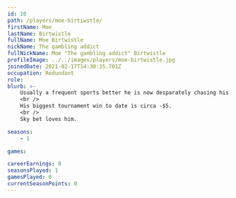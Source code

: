 ```yaml
---
id: 10
path: /players/moe-birtiwstle/
firstName: Moe
lastName: Birtwistle
fullName: Moe Birtwistle
nickName: The gambling addict
fullNickName: Moe "The gambling addict" Birtwistle
profileImage: ../../images/players/moe-birtwistle.jpg
joinedDate: 2021-02-17T14:30:35.701Z
occupation: Redundant
role:
blurb: >-
    Usually a frequent sports better he is now desparately chasing his losses swinging and missing at poker.
    <br />
    His biggest tournament win to date is circa -$5.
    <br />
    Sky bet loves him.

seasons:
    - 1

games:

careerEarnings: 0
seasonsPlayed: 1
gamesPlayed: 0
currentSeasonPoints: 0
---
```

